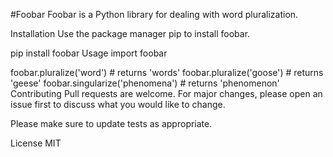 #Foobar
Foobar is a Python library for dealing with word pluralization.

Installation
Use the package manager pip to install foobar.

pip install foobar
Usage
import foobar

foobar.pluralize('word') # returns 'words'
foobar.pluralize('goose') # returns 'geese'
foobar.singularize('phenomena') # returns 'phenomenon'
Contributing
Pull requests are welcome. For major changes, please open an issue first to discuss what you would like to change.

Please make sure to update tests as appropriate.

License
MIT
